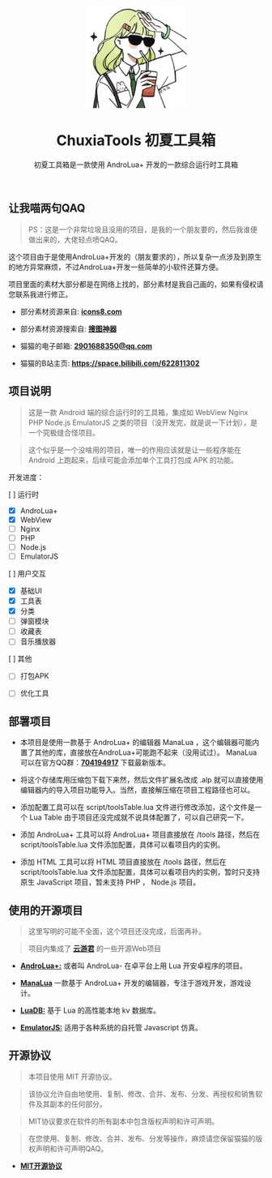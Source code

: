 <div align="center">
    <img src="res/image/logo1.png" width="200" height="200"  alt="ChuxiaTools ">
    <h1 align="center">ChuxiaTools 初夏工具箱</h1>
</div>

<p align="center">初夏工具箱是一款使用 AndroLua+ 开发的一款综合运行时工具箱</p><br>



## 让我喵两句QAQ

> PS：这是一个非常垃圾且没用的项目，是我的一个朋友要的，然后我谁便做出来的，大佬轻点喷QAQ。

这个项目由于是使用AndroLua+开发的（朋友要求的），所以复杂一点涉及到原生的地方异常麻烦，不过AndroLua+开发一些简单的小软件还算方便。

项目里面的素材大部分都是在网络上找的，部分素材是我自己画的，如果有侵权请您联系我进行修正。

- 部分素材资源来自: [**icons8.com**](https://icons8.com)

- 部分素材资源搜索自: [**搜图神器**](https://space.bilibili.com/627079680)

- 猫猫的电子邮箱: **2901688350@qq.com**

- 猫猫的B站主页: **https://space.bilibili.com/622811302**



## 项目说明

> 这是一款 Android 端的综合运行时的工具箱，集成如 WebView Nginx PHP Node.js EmulatorJS 之类的项目（没开发完，就是说一下计划），是一个究极缝合怪项目。

> 这个似乎是一个没啥用的项目，唯一的作用应该就是让一些程序能在 Android 上跑起来，后续可能会添加单个工具打包成 APK 的功能。

开发进度：

 [ ] 运行时
  - [x] AndroLua+
  - [x] WebView
  - [ ] Nginx
  - [ ] PHP
  - [ ] Node.js
  - [ ] EmulatorJS

 [ ] 用户交互
  - [x] 基础UI
  - [x] 工具表
  - [x] 分类
  - [ ] 弹窗模块
  - [ ] 收藏表
  - [ ] 音乐播放器

[ ] 其他
  - [ ] 打包APK
  - [ ] 优化工具



## 部署项目

- 本项目是使用一款基于 AndroLua+ 的编辑器 ManaLua ，这个编辑器可能内置了其他的库，直接放在AndroLua+可能跑不起来（没用试过）。 ManaLua 可以在官方QQ群：[**704194917**](https://jq.qq.com/?_wv=1027&k=QI0qGAZn) 下载最新版本。

- 将这个存储库用压缩包下载下来然，然后文件扩展名改成 .alp 就可以直接使用编辑器内的导入项目功能导入。当然，直接解压缩在项目工程路径也可以。

- 添加配置工具可以在 script/toolsTable.lua 文件进行修改添加，这个文件是一个 Lua Table 由于项目还没完成就不说具体配置了，可以自己研究一下。

- 添加 AndroLua+ 工具可以将 AndroLua+ 项目直接放在 /tools 路径，然后在 script/toolsTable.lua 文件添加配置，具体可以看项目内的实例。

- 添加 HTML 工具可以将 HTML 项目直接放在 /tools 路径，然后在 script/toolsTable.lua 文件添加配置，具体可以看项目内的实例，暂时只支持原生 JavaScript 项目，暂未支持 PHP ， Node.js 项目。



## 使用的开源项目

> 这里写明的可能不全面，这个项目还没完成，后面再补。

> 项目内集成了 [**云游君**](https://github.com/YunYouJun) 的一些开源Web项目

- [**AndroLua+:**](https://github.com/nirenr/AndroLua_pro) 或者叫 AndroLua- 在卓平台上用 Lua 开安卓程序的项目。

- [**ManaLua**](https://space.bilibili.com/354191504) 一款基于 AndroLua+ 开发的编辑器，专注于游戏开发，游戏设计。

- [**LuaDB:**](https://github.com/limao996/LuaDB) 基于 Lua 的高性能本地 kv 数据库。

- [**EmulatorJS:**](https://github.com/EmulatorJS/EmulatorJS) 适用于各种系统的自托管 Javascript 仿真。



## 开源协议

> 本项目使用 MIT 开源协议。

>该协议允许自由地使用、复制、修改、合并、发布、分发、再授权和销售软件及其副本的任何部分。 

> MIT协议要求在软件的所有副本中包含版权声明和许可声明。

> 在您使用、复制、修改、合并、发布、分发等操作，麻烦请您保留猫猫的版权声明和许可声明QAQ。

- [**MIT开源协议**](LICENSE)